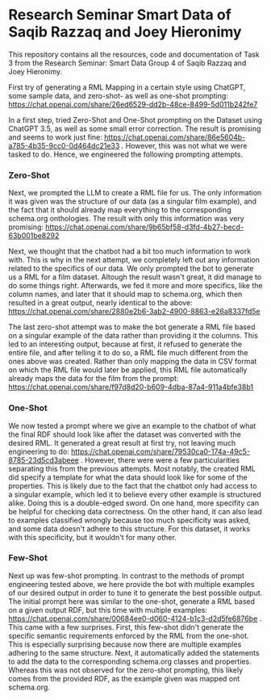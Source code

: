 # Research Seminar Smart Data of Saqib Razzaq and Joey Hieronimy

This repository contains all the resources, code and documentation of Task 3 from the Research Seminar: Smart Data Group 4 of Saqib Razzaq and Joey Hieronimy.

First try of generating a RML Mapping in a certain style using ChatGPT, some sample data, and zero-shot- as well as one-shot prompting:
https://chat.openai.com/share/26ed6529-dd2b-48ce-8499-5d011b242fe7

In a first step, tried Zero-Shot and One-Shot prompting on the Dataset using ChatGPT 3.5, as well as some small error correction. The result is promising and seems to work just fine: https://chat.openai.com/share/86e5604b-a785-4b35-9cc0-0d464dc21e33 .
However, this was not what we were tasked to do. Hence, we engineered the following prompting attempts.

### Zero-Shot
Next, we prompted the LLM to create a RML file for us. The only information it was given was the structure of our data (as a singular film example), and the fact that it should already map everything to the corresponding schema.org onthologies. The result with only this information was very promising:
https://chat.openai.com/share/9b65bf58-d3fd-4b27-becd-63b001be8292

Next, we thought that the chatbot had a bit too much information to work with. This is why in the next attempt, we completely left out any information related to the specifics of our data. We only prompted the bot to generate us a RML for a film dataset. Altough the result wasn't great, it did manage to do some things right. Afterwards, we fed it more and more specifics, like the column names, and later that it should map to schema.org, which then resulted in a great output, nearly identical to the above: https://chat.openai.com/share/2880e2b6-3ab2-4900-8863-e26a8337fd5e

The last zero-shot attempt was to make the bot generate a RML file based on a singular example of the data rather than providing it the columns. This led to an interesting output, because at first, it refused to generate the entire file, and after telling it to do so, a RML file much different from the ones above was created. Rather than only mapping the data in CSV format on which the RML file would later be applied, this RML file automatically already maps the data for the film from the prompt: https://chat.openai.com/share/f97d8d20-b609-4dba-87a4-911a4bfe38b1

### One-Shot
We now tested a prompt where we give an example to the chatbot of what the final RDF should look like after the dataset was converted with the desired RML. It generated a great result at first try, not leaving much engineering to do: https://chat.openai.com/share/79530ca0-174a-49c5-8785-23d5cd3abeee . However, there were were a few particularities separating this from the previous attempts. Most notably, the created RML did specify a template for what the data should look like for some of the properties. This is likely due to the fact that the chatbot only had access to a singular example, which led it to believe every other example is structured alike. Doing this is a double-edged sword. On one hand, more specifity can be helpful for checking data correctness. On the other hand, it can also lead to examples classified wrongly because too much specificity was asked, and some data doesn't adhere to this structure. For this dataset, it works with this specificity, but it wouldn't for many other.

### Few-Shot
Next up was few-shot prompting. In contrast to the methods of prompt engineering tested above, we here provide the bot with multiple examples of our desired output in order to tune it to generate the best possible output. The initial prompt here was similar to the one-shot, generate a RML based on a given output RDF, but this time with multiple examples: https://chat.openai.com/share/00684ee0-d060-4124-b1c3-d2d5fe6876be . This came with a few surprises. First, this few-shot didn't generate the specific semantic requirements enforced by the RML from the one-shot. This is especially surprising because now there are multiple examples adhering to the same structure. Next, it automatically added the statements to add the data to the corresponding schema.org classes and properties. Whereas this was not observed for the zero-shot prompting, this likely comes from the provided RDF, as the example given was mapped ont schema.org.
